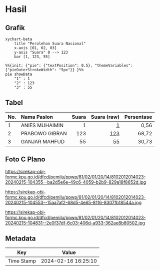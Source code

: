 # Hasil

## Grafik

```mermaid
xychart-beta
    title "Perolehan Suara Nasional"
    x-axis [01, 02, 03]
    y-axis "Suara" 0 --> 123
    bar [1, 123, 55]
```

```mermaid
%%{init: {"pie": {"textPosition": 0.5}, "themeVariables": {"pieOuterStrokeWidth": "5px"}} }%%
pie showData
    "1" : 1
    "2" : 123
    "3" : 55
```

## Tabel

| No. | Nama Paslon    | Suara | Suara (raw) | Persentase |
|:--- |:-------------- | -----:| -----------:| ----------:|
| 1   | ANIES MUHAIMIN | 1     | [1][p-1]    | 0,56       |
| 2   | PRABOWO GIBRAN | 123   | [123][p-2]  | 68,72      |
| 3   | GANJAR MAHFUD  | 55    | [55][p-3]   | 30,73      |


[p-1]: https://github.com/gigit-pemilu/pemilu-2024/blob/main/pilpres/hitung-suara/sub/81-maluku/sub/02-maluku-tenggara/sub/01-kei-kecil/sub/2014-langgur/sub/023-tps/sub/paslon-1.txt
[p-2]: https://github.com/gigit-pemilu/pemilu-2024/blob/main/pilpres/hitung-suara/sub/81-maluku/sub/02-maluku-tenggara/sub/01-kei-kecil/sub/2014-langgur/sub/023-tps/sub/paslon-2.txt
[p-3]: https://github.com/gigit-pemilu/pemilu-2024/blob/main/pilpres/hitung-suara/sub/81-maluku/sub/02-maluku-tenggara/sub/01-kei-kecil/sub/2014-langgur/sub/023-tps/sub/paslon-3.txt

## Foto C Plano

https://sirekap-obj-formc.kpu.go.id/dfcd/pemilu/ppwp/81/02/01/20/14/8102012014023-20240215-104355--ba2d5e6e-49c6-4059-b2b9-829a18f8652d.jpg

https://sirekap-obj-formc.kpu.go.id/dfcd/pemilu/ppwp/81/02/01/20/14/8102012014023-20240215-104553--15aa7af2-68d5-4e65-8116-8307fb18544a.jpg

https://sirekap-obj-formc.kpu.go.id/dfcd/pemilu/ppwp/81/02/01/20/14/8102012014023-20240215-104831--2e0f37df-6c03-406d-a933-362ae8b80502.jpg


## Metadata

| Key        | Value               |
| ---------- | ------------------- |
| Time Stamp | 2024-02-16 16:25:10 |



